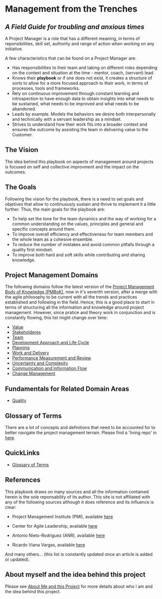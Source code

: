 # Management from the Trenches 

## *A Field Guide for troubling and anxious times*  


A Project Manager is a role that has a different meaning, in terms of reponsibilities, skill set, authority and range of action when working on any initiative.

A few characteristics that can be found on a Project Manager are:

* Has responsibilities to their team and taking on different roles depending on the context and situation at the time - mentor, coach, (servant) lead.
* Knows their **playbook** or if one does not exist, it creates a structure of sorts to allow for a more focused approach to their work, in terms of processes, tools and frameworks.
* Rely on continuous improvement through constant learning and introspection to have enough data to obtain insights into what needs to be sustained, what needs to be improved and what needs to be abandoned.
* Leads by example. Models the behaviors we desire both interpersonally and technically with a servant leadership as a mindset.
* Strives to understand how their work fits into a broader context and ensures the outcome by assisting the team in delivering value to the Customer.


## The Vision

The idea behind this playbook on aspects of management around projects is focused on self and collective improvment and the impact on the outcomes.


## The Goals

Following the vision for the playbook, there is a need to set goals and objetives that allow to continuously sustain and thrive to implement it a little further. Thus, the main goals for the playbook are:

* To help set the tone for the team dynamics and the way of working for a common understanding on the values, principles and general and specific concepts around them.
* To improve overall efficiency and effectiveness for team members and the whole team as a cohesive ensemble.
* To reduce the number of mistakes and avoid common pitfalls through a quality first mindset.
* To improve both hard and soft skills while contributing and sharing knowledge.


## Project Management Domains

The following domains follow the latest version of the <a href="https://www.pmi.org/pmbok-guide-standards/foundational/pmbok" target="_blank">Project Management Body of Knowledge (PMBoK)</a>, now in it's seventh version, after a merge with the agile philosophy to be current with all the trends and practices established and following in the field. Hence, this is a good place to start in terms of structuring all the information and knowledge around project management. However, since pratice and theory work in conjunction and is constantly flowing, this list might change over time:

* [Value](value/README.md)
* [Stakeholderes](stakeholders/README.md)
* [Team](team/README.md)
* [Development Approach and Life Cycle](development-approach-lifecycle/README.md)
* [Planning](planning/README.md)
* [Work and Delivery](work-delivery/README.md)
* [Performance Measurement and Review](performance-measurement-review/README.md)
* [Uncertainty and Complexity](uncertainty-complexity/README.md)
* [Communication and Information Flow](communication-info-flow/README.md)
* [Change Management](change-management/README.md)


## Fundamentals for Related Domain Areas

* [Quality](quality/README.md)


## Glossary of Terms

There are a lot of concepts and definitions that need to be accounted for to better navigate the project management terrain.
Please find a 'living repo' in [here](PM-domains.md).


## QuickLinks

* [Glossary of Terms](PM-domains.md)


## References

This playbook draws on many sources and all the information contained herein is the sole reponsability of its author. This site is not affiliated with any of the following sources although it does reference and its influence is clear:

* Project Management Institute (PMI), available <a href="http://pmi.org" target="_blank">here</a>

* Center for Agile Leadership, available <a href="https://centerforagileleadership.com/" target="_blank">here</a>

* Antonio Nieto-Rodriguez (ANR), available <a href="https://antonionietorodriguez.com/" target="_blank">here</a>

* Ricardo Viana Vargas, available <a href="https://ricardo-vargas.com/pt/" target="_blank">here</a>


And many others... (this list is constantly updated once an article is added or updated).


## About myself and the idea behind this project

Please see [About Me and this Project](AboutMe.md) for more details about who I am and the idea behind this project.
